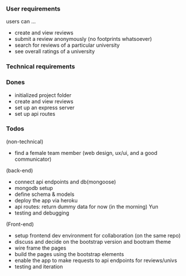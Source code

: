 ### User requirements
users can ...
- create and view reviews
- submit a review anonymously (no footprints whatsoever)
- search for reviews of a particular university
- see overall ratings of a university

### Technical requirements


### Dones
- initialized project folder
- create and view reviews
- set up an express server
- set up api routes

### Todos
(non-technical)
- find a female team member (web design, ux/ui, and a good communicator)


(back-end)
- connect api endpoints and db(mongoose)
- mongodb setup
- define schema & models
- deploy the app via heroku
- api routes: return dummy data for now (in the morning) Yun
- testing and debugging

(Front-end)
- setup frontend dev environment for collaboration (on the same repo)
- discuss and decide on the bootstrap version and bootram theme
- wire frame the pages
- build the pages using the bootstrap elements
- enable the app to make requests to api endpoints for reviews/univs
- testing and iteration



